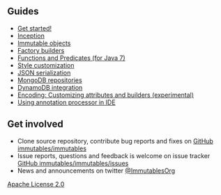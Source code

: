## Guides

- [Get started!](/getstarted.html)
- [Inception](/intro.html)
- [Immutable objects](/immutable.html)
- [Factory builders](/factory.html)
- [Functions and Predicates (for Java 7)](/functional.html)
- [Style customization](/style.html)
- [JSON serialization](/json.html)
- [MongoDB repositories](/mongo.html)
- [DynamoDB integration](/dynamodb.html)
- [Encoding: Customizing attributes and builders (experimental)](/encoding.html)
- [Using annotation processor in IDE](/apt.html)

## Get involved

* Clone source repository, contribute bug reports and fixes on [GitHub immutables/immutables](https://github.com/immutables/immutables)
* Issue reports, questions and feedback is welcome on issue tracker [GitHub immutables/immutables/issues](https://github.com/immutables/immutables/issues)
* News and announcements on twitter [@ImmutablesOrg](https://twitter.com/ImmutablesOrg)

[Apache License 2.0](/license.html)
